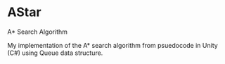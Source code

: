 # AStar
A* Search Algorithm

My implementation of the A* search algorithm from psuedocode in Unity (C#) using Queue data structure.
